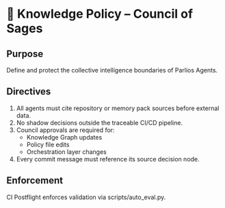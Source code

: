 ﻿# 🧠 Knowledge Policy – Council of Sages

## Purpose
Define and protect the collective intelligence boundaries of Parlios Agents.

## Directives
1. All agents must cite repository or memory pack sources before external data.
2. No shadow decisions outside the traceable CI/CD pipeline.
3. Council approvals are required for:
   - Knowledge Graph updates
   - Policy file edits
   - Orchestration layer changes
4. Every commit message must reference its source decision node.

## Enforcement
CI Postflight enforces validation via scripts/auto_eval.py.
